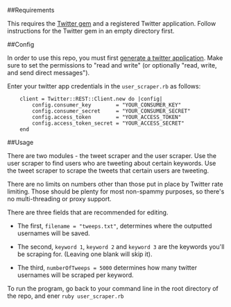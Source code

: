 ##Requirements

This requires the [Twitter gem](https://github.com/sferik/twitter) and a registered Twitter application. Follow instructions for the Twitter gem in an empty directory first. 

##Config

In order to use this repo, you must first [generate a twitter application](https://apps.twitter.com/). Make sure to set the permissions to "read and write" (or optionally "read, write, and send direct messages"). 

Enter your twitter app credentials in the <code>user_scraper.rb</code> as follows:

        client = Twitter::REST::Client.new do |config|
            config.consumer_key        = "YOUR_CONSUMER_KEY"
            config.consumer_secret     = "YOUR_CONSUMER_SECRET"
            config.access_token        = "YOUR_ACCESS_TOKEN"
            config.access_token_secret = "YOUR_ACCESS_SECRET"
        end

##Usage

There are two modules - the tweet scraper and the user scraper. Use the user scraper to find users who are tweeting about certain keywords. Use the tweet scraper to scrape the tweets that certain users are tweeting.

There are no limits on numbers other than those put in place by Twitter rate limiting. Those should be plenty for most non-spammy purposes, so there's no multi-threading or proxy support.

There are three fields that are recommended for editing. 

* The first, <code>filename = "tweeps.txt"</code>, determines where the outputted usernames will be saved. 

* The second, <code>keyword 1</code>, <code>keyword 2</code> and <code>keyword 3</code> are the keywords you'll be scraping for. (Leaving one blank will skip it).

* The third, <code>numberOfTweeps = 5000</code> determines how many twitter usernames will be scraped per keyword.

To run the program, go back to your command line in the root directory of the repo, and ener <code>ruby user_scraper.rb</code>


